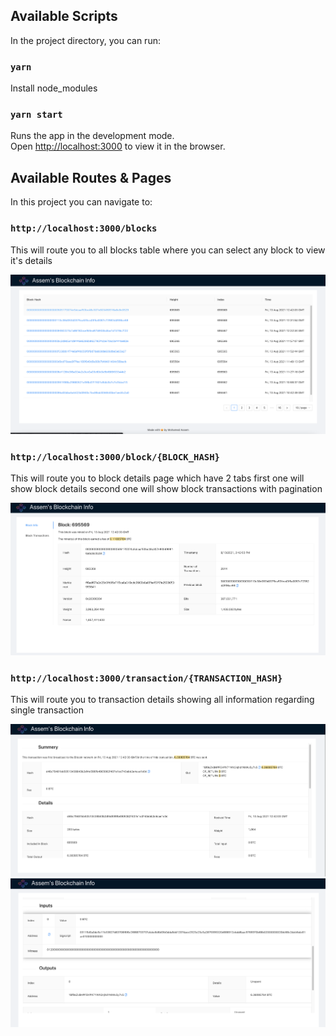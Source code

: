 ## Available Scripts

In the project directory, you can run:

### `yarn`

Install node_modules

### `yarn start`

Runs the app in the development mode.\
Open [http://localhost:3000](http://localhost:3000) to view it in the browser.

## Available Routes & Pages

In this project you can navigate to:

### `http://localhost:3000/blocks`

This will route you to all blocks table where you can select any block to view it's details

![All Blocks Table with Pagination](./public/2021-08-14-15-19-28.png)

### `http://localhost:3000/block/{BLOCK_HASH}`

This will route you to block details page which have 2 tabs first one will show block details second one will show block transactions with pagination

![Single block page](./public/2021-08-14-15-31-44.png)

### `http://localhost:3000/transaction/{TRANSACTION_HASH}`

This will route you to transaction details showing all information regarding single transaction

![Single transaction 1](./public/2021-08-14-15-33-36.png)
![Single transaction 2](./public/2021-08-14-15-34-03.png)